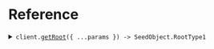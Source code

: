 # Reference

<details><summary><code>client.<a href="/src/Client.ts">getRoot</a>({ ...params }) -> SeedObject.RootType1</code></summary>
<dl>
<dd>

#### 🔌 Usage

<dl>
<dd>

<dl>
<dd>

```typescript
await client.getRoot({
    bar: {
        foo: "foo",
        bar: {
            foo: "foo",
            bar: "bar",
            myEnum: "SUNNY",
        },
    },
    foo: "foo",
});
```

</dd>
</dl>
</dd>
</dl>

#### ⚙️ Parameters

<dl>
<dd>

<dl>
<dd>

**request:** `SeedObject.PostRootRequest`

</dd>
</dl>

<dl>
<dd>

**requestOptions:** `SeedObjectClient.RequestOptions`

</dd>
</dl>
</dd>
</dl>

</dd>
</dl>
</details>

##
